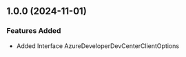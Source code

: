 ## 1.0.0 (2024-11-01)
    
### Features Added

  - Added Interface AzureDeveloperDevCenterClientOptions
    
